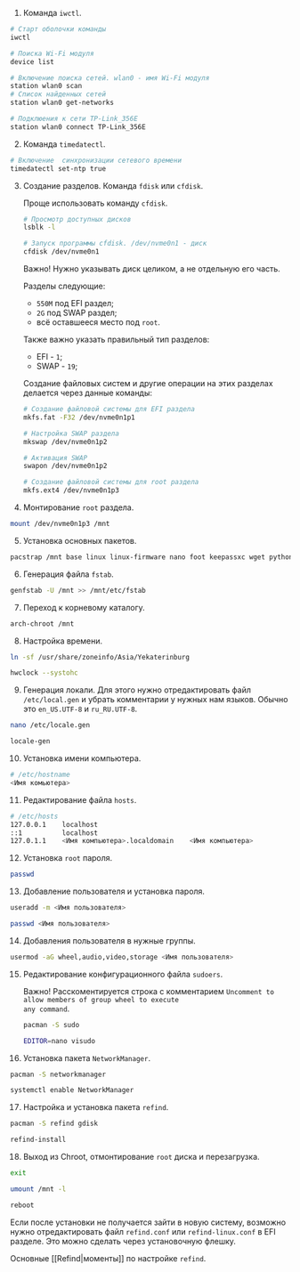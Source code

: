 1. Команда `iwctl`.
```bash
# Старт оболочки команды
iwctl

# Поиска Wi-Fi модуля
device list

# Включение поиска сетей. wlan0 - имя Wi-Fi модуля
station wlan0 scan
# Список найденных сетей
station wlan0 get-networks

# Подклюения к сети TP-Link_356E
station wlan0 connect TP-Link_356E
```
2. Команда `timedatectl`.
```bash
# Включение  синхронизации сетевого времени
timedatectl set-ntp true
```
3. Создание разделов. Команда `fdisk` или `cfdisk`.

	Проще использовать команду `cfdisk`.
	```bash
	# Просмотр доступных дисков
	lsblk -l

	# Запуск программы cfdisk. /dev/nvme0n1 - диск
	cfdisk /dev/nvme0n1
	```

	Важно! Нужно указывать диск целиком, а не отдельную его часть.

	Разделы следующие:
	- `550M` под EFI раздел;
	- `2G` под SWAP раздел;
	- всё оставшееся место под `root`.

	Также важно указать правильный тип разделов:
	- EFI - `1`;
	- SWAP - `19`;

	Создание файловых систем и другие операции на этих разделах делается через данные команды:
	```bash
	# Создание файловой системы для EFI раздела
	mkfs.fat -F32 /dev/nvme0n1p1

	# Настройка SWAP раздела
	mkswap /dev/nvme0n1p2

	# Активация SWAP
	swapon /dev/nvme0n1p2

	# Создание файловой системы для root раздела
	mkfs.ext4 /dev/nvme0n1p3
	```

4. Монтирование `root` раздела.
```bash
mount /dev/nvme0n1p3 /mnt
```

5. Установка основных пакетов.
```bash
pacstrap /mnt base linux linux-firmware nano foot keepassxc wget python-pipx git wl-clipboard neovim chezmoi networkmanager sway gum jq
```

6. Генерация файла `fstab`.
```bash
genfstab -U /mnt >> /mnt/etc/fstab
```

7. Переход к корневому каталогу.
```bash
arch-chroot /mnt
```

8. Настройка времени.
```bash
ln -sf /usr/share/zoneinfo/Asia/Yekaterinburg

hwclock --systohc
```

9. Генерация локали. Для этого нужно отредактировать файл `/etc/local.gen` и убрать комментарии у нужных нам языков. Обычно это `en_US.UTF-8` и `ru_RU.UTF-8`.

```bash
nano /etc/locale.gen

locale-gen
```

10. Установка имени компьютера.
```bash
# /etc/hostname
<Имя комьютера>
```

11. Редактирование файла `hosts`.
```bash
# /etc/hosts
127.0.0.1    localhost
::1          localhost
127.0.1.1    <Имя компьютера>.localdomain    <Имя компьютера>
```

12. Установка `root` пароля.
```bash
passwd
```

13. Добавление пользователя и установка пароля.
```bash
useradd -m <Имя пользователя>

passwd <Имя пользователя>
```

14. Добавления пользователя в нужные группы.
```bash
usermod -aG wheel,audio,video,storage <Имя пользователя>
```

15. Редактирование конфигурационного файла `sudoers`.

	Важно! Расскоментируется строка с комментарием <code class="green">Uncomment to allow members of group wheel to execute any command</code>.
	```bash
	pacman -S sudo

	EDITOR=nano visudo
	```


16. Установка пакета `NetworkManager`.
```bash
pacman -S networkmanager

systemctl enable NetworkManager
```

17. Настройка и установка пакета `refind`.
```bash
pacman -S refind gdisk

refind-install
```

18. Выход из Chroot, отмонтирование `root` диска и перезагрузка.
```bash
exit

umount /mnt -l

reboot
```

Если после установки не получается зайти в новую систему, возможно нужно отредактировать файл `refind.conf` или `refind-linux.conf` в EFI разделе. Это можно сделать через установочную флешку.

Основные [[Refind|моменты]] по настройке `refind`.
